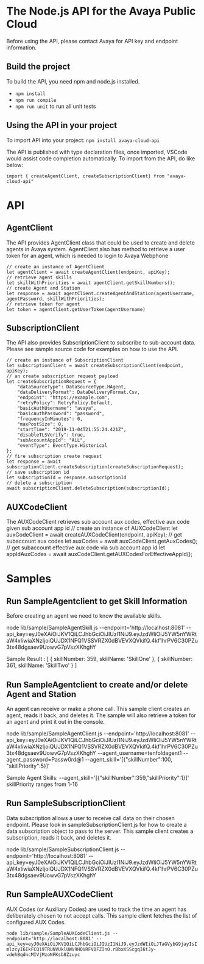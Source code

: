# The Node.js API for the Avaya Public Cloud
Before using the API, please contact Avaya for API key and endpoint information.

## Build the project
To build the API, you need npm and node.js installed. 
*  `npm install` 
*  `npm run compile`
*  `npm run unit` to run all unit tests

## Using the API in your project
To import API into your project:
    `npm install avaya-cloud-api`
    
The API is published with type declaration files, once imported, VSCode would assist code completion automatically. To import from the API, do like below:

    import { createAgentClient, createSubscriptionClient} from "avaya-cloud-api"


# API
## AgentClient
The API provides AgentClient class that could be used to create and delete agents in Avaya system.  AgentClient also has method to retrieve a user token for an agent, which is needed to login to Avaya Webphone

    // create an instance of AgentClient
    let agentClient = await createAgentClient(endpoint, apiKey);
    // retrieve agent skills
    let skillWithPriorities = await agentClient.getSkillNumbers();
    // create Agent and Station
    let response = await agentClient.createAgentAndStation(agentUsername, agentPassword, skillWithPriorities);
    // retrieve token for agent
    let token = agentClient.getUserToken(agentUsername)

## SubscriptionClient
The API also provides SubscriptionClient to subscribe to sub-account data.  Please see sample source code for examples on how to use the API.

    // create an instance of SubscriptionClient
    let subscriptionClient = await createSubscriptionClient(endpoint, apiKey);
    // an create subscription request payload
    let createSubscriptionRequest = {
        "dataSourceType": DataSourceType.HAgent,
        "dataDeliveryFormat": DataDeliveryFormat.Csv,
        "endpoint": "https://example.com",
        "retryPolicy": RetryPolicy.Default,
        "basicAuthUsername": "avaya",
        "basicAuthPassword": "password",
        "frequencyInMinutes": 0,
        "maxPostSize": 0,
        "startTime": "2019-11-04T21:55:24.421Z",
        "disableTLSVerify": true,
        "subAccountAppId": "ALL",
        "eventType": EventType.Historical
    };
    // fire subscription create request
    let response = await subscriptionClient.createSubscription(createSubscriptionRequest);
    // save subscription id
    let subscriptionId = response.subscriptionId
    // delete a subscription
    await subscriptionClient.deleteSubscription(subscriptionId);

## AUXCodeClient
The AUXCodeClient retrieves sub account aux codes, effective aux code given sub account app id
    // create an instance of AUXCodeClient
    let auxCodeClient = await createAUXCodeClient(endpoint, apiKey);
    // get subaccount aux codes
    let auxCodes = await auxCodeClient.getAuxCodes();
    // get subaccount effective aux code via sub account app id
    let appIdAuxCodes = await auxCodeClient.getAUXCodesForEffectiveAppId();

#  Samples
## Run SampleAgentclient to get Skill Information
Before creating an agent we need to know the available skills.

node lib/sample/SampleAgentSkill.js 
--endpoint='http://localhost:8081' --api_key=eyJ0eXAiOiJKV1QiLCJhbGciOiJIUzI1NiJ9.eyJzdWIiOiJ5YW5nYWRtaW4xIiwiaXNzIjoiQUJDX1NFQ1VSSVRZX0dBVEVXQVkifQ.4kf1hrPV6C30PZu3tx48dgsaev9UowvG7pVszXKhghY 

Sample Result : [ { skillNumber: 359, skillName: 'SkillOne' },
                  { skillNumber: 361, skillName: 'SkillTwo' } ]

## Run SampleAgentclient to create and/or delete Agent and Station
An agent can receive or make a phone call.
This sample client creates an agent, reads it back, and deletes it.
The sample will also retrieve a token for an agent and print it out in the console.

node lib/sample/SampleAgentClient.js 
--endpoint='http://localhost:8081' --api_key=eyJ0eXAiOiJKV1QiLCJhbGciOiJIUzI1NiJ9.eyJzdWIiOiJ5YW5nYWRtaW4xIiwiaXNzIjoiQUJDX1NFQ1VSSVRZX0dBVEVXQVkifQ.4kf1hrPV6C30PZu3tx48dgsaev9UowvG7pVszXKhghY 
--agent_username=tenfoldagent1 
--agent_password=Passw0rd@1 
--agent_skill='[{"skillNumber":100, "skillPriority":5}]'

Sample Agent Skills: --agent_skill='[{"skillNumber":359,"skillPriority":1}]'
skillPriority ranges from 1-16

## Run SampleSubscriptionClient
Data subscription allows a user to receive call data on their chosen endpoint.
Please look in sampleSubscriptionClient.js for how to create
a data subscription object to pass to the server.
This sample client creates a subscription, reads it back, and deletes it.

node lib/sample/SampleSubscriptionClient.js --endpoint='http://localhost:8081' --api_key=eyJ0eXAiOiJKV1QiLCJhbGciOiJIUzI1NiJ9.eyJzdWIiOiJ5YW5nYWRtaW4xIiwiaXNzIjoiQUJDX1NFQ1VSSVRZX0dBVEVXQVkifQ.4kf1hrPV6C30PZu3tx48dgsaev9UowvG7pVszXKhghY


## Run SampleAUXCodeClient
AUX Codes (or Auxiliary Codes) are used to track the time an agent has deliberately chosen to not accept calls. This sample client fetches the list of configured AUX Codes.

`node lib/sample/SampleAUXCodeClient.js --endpoint='http://localhost:8081' --api_key=eyJ0eXAiOiJKV1QiLCJhbGciOiJIUzI1NiJ9.eyJzdWIiOiJTaGVybG9jayIsImlzcyI6IkFCQ19TRUNVUklUWV9HQVRFV0FZIn0.rBbxKSScgqI6tJy-vdehBqdncMIVjMzoNFKsb8Zzuyc`
